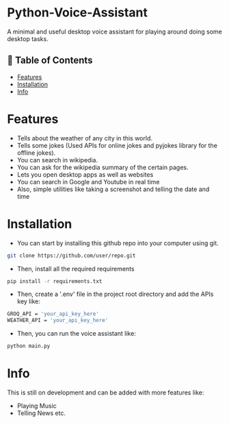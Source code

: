 # Python-Voice-Assistant
A minimal and useful desktop voice assistant for playing around doing some desktop tasks.

## 📑 Table of Contents
- [Features](#features)
- [Installation](#installation)
- [Info](#info)

# Features
- Tells about the weather of any city in this world.
- Tells some jokes (Used APIs for online jokes and pyjokes library for the offline jokes).
- You can search in wikipedia.
- You can ask for the wikipedia summary of the certain pages.
- Lets you open desktop apps as well as websites
- You can search in Google and Youtube in real time
- Also, simple utilities like taking a screenshot and telling the date and time 


# Installation

- You can start by installing this github repo into your computer using git.
```bash
git clone https://github.com/user/repo.git
```
- Then, install all the required requirements
```bash
pip install -r requirements.txt
```
- Then, create a '.env' file in the project root directory and add the APIs key like:
```bash
GROQ_API = 'your_api_key_here'
WEATHER_API = 'your_api_key_here'
```
- Then, you can run the voice assistant like:
```bash
python main.py
```

# Info
This is still on development and can be added with more features like:
- Playing Music
- Telling News
  etc.
